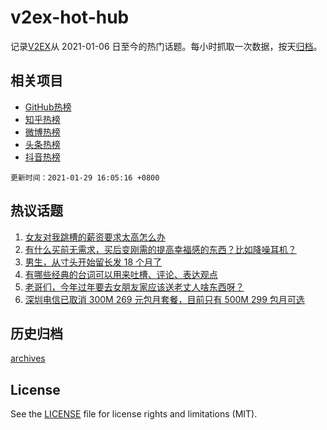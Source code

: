 # v2ex-hot-hub

 记录[V2EX](https://www.v2ex.com/)从 2021-01-06 日至今的热门话题。每小时抓取一次数据，按天[归档](archives)。
 
 ## 相关项目

- [GitHub热榜](https://github.com/lonnyzhang423/github-hot-hub)
- [知乎热榜](https://github.com/lonnyzhang423/zhihu-hot-hub)
- [微博热榜](https://github.com/lonnyzhang423/weibo-hot-hub)
- [头条热榜](https://github.com/lonnyzhang423/toutiao-hot-hub)
- [抖音热榜](https://github.com/lonnyzhang423/douyin-hot-hub)


 `更新时间：2021-01-29 16:05:16 +0800`

## 热议话题

1. [女友对我跳槽的薪资要求太高怎么办](https://www.v2ex.com/t/749289)
1. [有什么买前无需求，买后变刚需的提高幸福感的东西？比如降噪耳机？](https://www.v2ex.com/t/749349)
1. [男生，从寸头开始留长发 18 个月了](https://www.v2ex.com/t/749437)
1. [有哪些经典的台词可以用来吐槽、评论、表达观点](https://www.v2ex.com/t/749428)
1. [老哥们，今年过年要去女朋友家应该送老丈人啥东西呀？](https://www.v2ex.com/t/749436)
1. [深圳电信已取消 300M 269 元包月套餐，目前只有 500M 299 包月可选](https://www.v2ex.com/t/749281)

## 历史归档

[archives](archives)

## License

See the [LICENSE](LICENSE) file for license rights and limitations (MIT).

